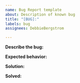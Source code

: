 ```yaml
---
name: Bug Report template
about: Description of known bug
title: "[BUG]:"
labels: bug
assignees: DebbieBergstrom

---
```


**Describe the bug:**


**Expected behavior:**


**Solution:**


**Solved:**
